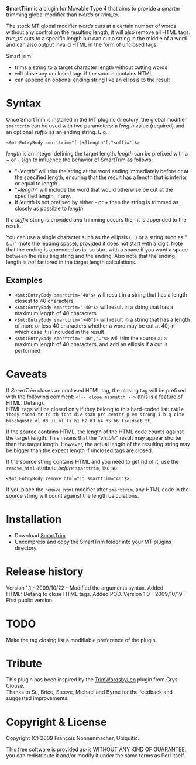 **SmartTrim** is a plugin for Movable Type 4 that aims to provide a smarter trimming global modifier than _words_ or *trim_to*.

The stock MT global modifier _words_ cuts at a certain number of words without any control on the resulting length, it will also remove all HTML tags. *trim_to* cuts to a specific length but can cut a string in the middle of a word and can also output invalid HTML in the form of unclosed tags.

SmartTrim:

* trims a string to a target character length without cutting words
* will close any unclosed tags if the source contains HTML
* can append an optional ending string like an ellipsis to the result

# Syntax

Once SmartTrim is installed in the MT plugins directory, the global modifier `smarttrim` can be used with two parameters: a _length_ value (required) and an optional _suffix_ as an ending string. E.g.:

	<$mt:EntryBody smarttrim="[-|+]length"[,"suffix"]$>

_length_ is an integer defining the target length. _length_ can be prefixed with a + or - sign to influence the behavior of SmartTrim as follows:


* "-_length_" will trim the string at the word ending immediately before or at the specified length, ensuring that the result has a length that is inferior or equal to length.
* "+_length_" will include the word that would otherwise be cut at the specified length, if any.
* If _length_ is not prefixed by either - or + then the string is trimmed as closely as possible to _length_.


If a _suffix_ string is provided _and_ trimming occurs then it is appended to the result.

You can use a single character such as the ellipsis (…) or a string such as " (…)" (note the leading space), provided it does not start with a digit. Note that the ending is appended as is, so start with a space if you want a space between the resulting string and the ending. Also note that the ending length is _not_ factored in the target length calculations.

## Examples

* `<$mt:EntryBody smarttrim="40"$>` will result in a string that has a length closest to 40 characters
* `<$mt:EntryBody smarttrim="-40"$>` will result in a string that has a maximum length of 40 characters
* `<$mt:EntryBody smarttrim="+40"$>` will result in a string that has a length of more or less 40 characters whether a word may be cut at 40, in which case it is included in the result
* `<$mt:EntryBody smarttrim="-40","…"$>` will trim the source at a maximum length of 40 characters, and add an ellipsis if a cut is performed

# Caveats

If _SmartTrim_ closes an unclosed HTML tag, the closing tag will be prefixed with the following comment: `<!-- close mismatch -->` (this is a feature of HTML::Defang).  
HTML tags will be closed only if they belong to this hard-coded list: `table tbody thead tr td th font div span pre center p em strong i b q cite blockquote dl dd ul ol li h1 h2 h3 h4 h5 h6 fieldset tt`.

If the source contains HTML, the length of the HTML code counts against the target length. This means that the _"visible"_ result may appear shorter than the target length. However, the actual length of the resulting string may be bigger than the expect length if unclosed tags are closed.

If the source string contains HTML and you need to get rid of it, use the `remove_html` attribute _before_ `smarttrim`, like so:

	<$mt:EntryBody remove_html="1" smarttrim="40"$>

If you place the `remove_html` modifier after `smarttrim`, any HTML code in the source string will count against the length calculations.

# Installation

* Download <a href="http://github.com/padawan/smarttrim" onClick="javascript: pageTracker._trackPageview('/software/smarttrim.github');">SmartTrim</a>
* Uncompress and copy the SmartTrim folder into your MT plugins directory.

# Release history

Version 1.1 - 2009/10/22 - Modified the arguments syntax. Added HTML::Defang to close HTML tags. Added POD.
Version 1.0 - 2009/10/19 - First public version.

# TODO

Make the tag closing list a modifiable preference of the plugin.

# Tribute

This plugin has been inspired by the <a href="http://plugins.movabletype.org/trimwordsbylen/">TrimWordsbyLen</a> plugin from Crys Clouse.  
Thanks to Su, Brice, Steeve, Michael and Byrne for the feedback and suggested improvements.

# Copyright & License

Copyright (C) 2009 François Nonnenmacher, Ubiquitic.

This free software is provided as-is WITHOUT ANY KIND OF GUARANTEE; you can redistribute it and/or modify it under the same terms as Perl itself.